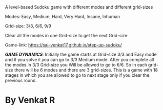 A level-based Sudoku game with different modes and different grid-sizes

Modes: Easy, Medium, Hard, Very Hard, Insane, Inhuman

Grid-size: 3/3, 6/6, 9/9

Clear all the modes in one Grid-size to get the next Grid-size

Game-link: https://sai-venkat17.github.io/step-up-sudoku/

***GAME DYNAMICS***:
Initially the game starts at Grid-size 3/3 and Easy mode and if you solve it you can go to 3/3 Medium mode. After you complete all the modes in 3/3 Grid-size you
Will be allowed to go to 6/6. So in each grid-size there will be 6 modes and there are 3 grid-sizes. This is a game with 18 stages in which you are allowed to go
to next stage only if you clear the previous round.

# By Venkat R

